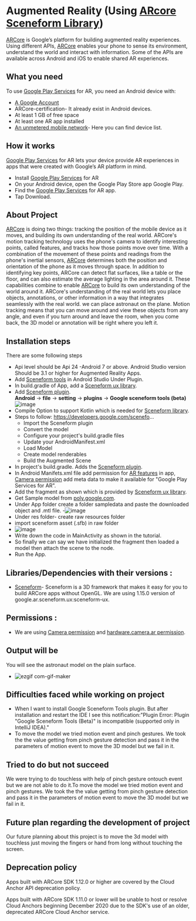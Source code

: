 # Augmented Reality (Using [ARcore Sceneform Library](https://developers.google.com/sceneform/develop))
 [ARCore](https://developers.google.com/sceneform/develop) is Google’s platform for building augmented reality experiences. Using different APIs, [ARCore](https://developers.google.com/sceneform/develop) enables your phone to sense its environment, understand the world and  interact with information. Some of the APIs are available across Android and iOS to enable shared AR experiences.
 
## What you need
To use [Google Play Services](https://play.google.com/store/apps/details?id=com.google.ar.core&hl=en_IN&gl=US) for AR, you need an Android device with:

- [A Google Account](https://accounts.google.com/ServiceLogin/signinchooser?elo=1&flowName=GlifWebSignIn&flowEntry=ServiceLogin)
- ARCore-certification- It already exist in Android devices.
- At least 1 GB of free space
- At least one AR app installed
- [An unmetered mobile network](https://developers.google.com/ar/devices#google_play_devices)- Here you can find device list.

## How it works
[Google Play Services](https://play.google.com/store/apps/details?id=com.google.ar.core&hl=en_IN&gl=US) for AR lets your device provide AR experiences in apps that were created with Google’s AR platform in mind.

- Install [Google Play Services](https://play.google.com/store/apps/details?id=com.google.ar.core&hl=en_IN&gl=US) for AR
- On your Android device, open the Google Play Store app Google Play.
- Find the [Google Play Services](https://play.google.com/store/apps/details?id=com.google.ar.core&hl=en_IN&gl=US) for AR app.
- Tap Download.
 
## About Project
[ARCore](https://developers.google.com/ar) is doing two things: tracking the position of the mobile device as it moves, and building its own understanding of the real world. ARCore's motion tracking technology uses the phone's camera to identify interesting points, called features, and tracks how those points move over time. With a combination of the movement of these points and readings from the phone's inertial sensors, [ARCore](https://developers.google.com/ar) determines both the position and orientation of the phone as it moves through space. In addition to identifying key points, ARCore can detect flat surfaces, like a table or the floor, and can also estimate the average lighting in the area around it. These capabilities combine to enable [ARCore](https://developers.google.com/ar) to build its own understanding of the world around it. ARCore's understanding of the real world lets you place objects, annotations, or other information in a way that integrates seamlessly with the real world. we can place astronaut on the plane. Motion tracking means that you can move around and view these objects from any angle, and even if you turn around and leave the room, when you come back, the 3D model or annotation will be right where you left it.

## Installation steps

There are some following steps
- Api level should be Api 24 -Android 7 or above. Android Studio version Should be 3.1 or higher for Augmented Reality Apps.
- Add [Sceneform tools](https://developers.google.com/sceneform/develop/getting-started) in Android Studio Under Plugin.
-  In build.gradle of App, add a [Sceneform ux library](https://developers.google.com/sceneform/reference/com/google/ar/sceneform/ux/package-summary).
- Add  [Sceneform plugin](https://developers.google.com/sceneform/develop/getting-started).  
 **Android** → **file**  → **setting** → **plugins**   → **Google sceneform tools (beta)**  
![image](https://user-images.githubusercontent.com/13745937/126976805-c469e414-941b-4862-8c11-9be7eb914e40.png)
- Compile Option to support Kotlin which is needed for [Sceneform library](https://developers.google.com/sceneform/reference/com/google/ar/sceneform/ux/package-summary).
- Steps to follow:  https://developers.google.com/scenefo...
   	- Import the Sceneform plugin
	- Convert the model
	- Configure your project's build.gradle files
	- Update your AndroidManifest.xml
	- Load Model
	- Create model renderables
	- Build the Augmented Scene 
- In project's build.gradle. Adds the [Sceneform plugin](https://developers.google.com/sceneform/develop/getting-started).
- In Android Manifets.xml file add permission for [AR features](https://developers.google.com/ar/develop/java/enable-arcore) in app, [Camera permission](https://developer.android.com/guide/topics/media/camera) add meta data to make it available for "Google Play Services for AR".
- Add the fragment as shown which is provided by [Sceneform ux library](https://developers.google.com/sceneform/reference/com/google/ar/sceneform/ux/package-summary).
- Get Sample model from [poly.google.com](https://support.google.com/poly/answer/10192635). 
- Under App folder create a folder sampledata and paste the downloaded object and .mtl file.
-![image](https://user-images.githubusercontent.com/13745937/127138436-238fda64-0e34-45a5-8576-d11f3f62bd7d.png)
- Under res folder-  create raw resources folder
- import sceneform asset (.sfb)  in raw folder
- ![image](https://user-images.githubusercontent.com/13745937/127138618-5d57603c-ed2e-405e-b554-155dc1f4009e.png)
- Write down the code in MainActivity as shown in the tutorial.
- So finally we can say we have initialized the fragment then loaded a model then attach the scene to the node.
- Run the App.

## Libraries/Dependencies with their versions :
- [Sceneform](https://developers.google.com/sceneform/develop)- Sceneform is a 3D framework that makes it easy for you to build ARCore apps without OpenGL. We are using 1.15.0 version of google.ar.sceneform.ux:sceneform-ux.
	
## Permissions :
- We are using [Camera permission](https://developer.android.com/guide/topics/media/camera) and [hardware.camera.ar permission](https://developers.google.com/ar/develop/java/enable-arcore).

## Output will be
You will see the astronaut model on the plain surface.
- ![ezgif com-gif-maker](https://user-images.githubusercontent.com/78479435/127455465-58fd042e-f7c8-4595-9293-8bf878706336.gif)
 
## Difficulties faced while working on project

- When I want to install Google Sceneform Tools plugin. But after installation and restart the IDE I see this notification:"Plugin Error: Plugin "Google Sceneform Tools (Beta)"   is incompatible (supported only in IntelliJ IDEA)."
- To move the model we tried motion event and pinch gestures. We took the the value getting from pinch gesture detection and pass it in the parameters of motion event to move the 3D model but we fail in it.

## Tried to do but not succeed
We were trying to do touchless with help of pinch gesture ontouch event but we are not able to do it.To move the model we tried motion event and pinch gestures. We took the the value getting from pinch gesture detection and pass it in the parameters of motion event to move the 3D model but we fail in it.

## Future plan regarding the development of project
Our future planning  about this project is to move the 3d model with touchless just moving the fingers or hand from long without touching the screen.

## Deprecation policy
Apps built with ARCore SDK 1.12.0 or higher are covered by the Cloud Anchor API deprecation policy.

Apps built with ARCore SDK 1.11.0 or lower will be unable to host or resolve Cloud Anchors beginning December 2020 due to the SDK's use of an older, deprecated ARCore Cloud Anchor service.
